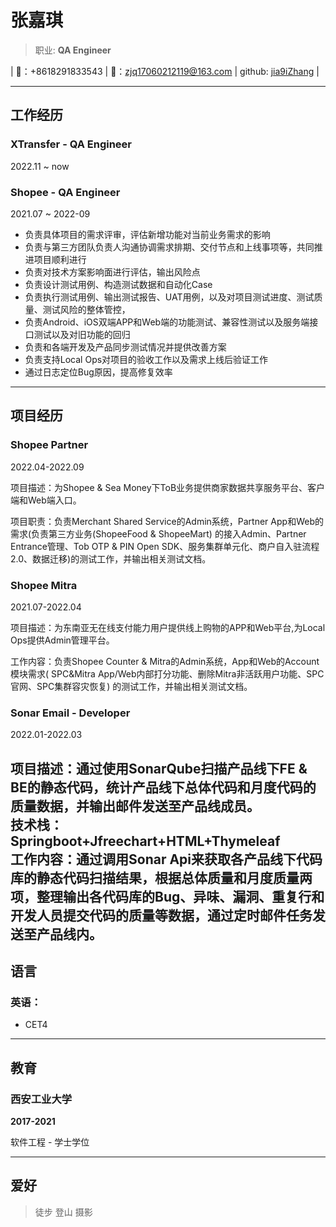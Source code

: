 ﻿# **张嘉琪**

>职业: **QA Engineer**

| 📱：+8618291833543 | 📮：zjq17060212119@163.com | github: [jia9iZhang](https://github.com/jia9iZhang) |

------

## ‍工作经历
### **XTransfer - QA Engineer**
2022.11 ~ now
### **Shopee - QA Engineer**

2021.07 ~ 2022-09
- 负责具体项目的需求评审，评估新增功能对当前业务需求的影响
- 负责与第三方团队负责人沟通协调需求排期、交付节点和上线事项等，共同推进项目顺利进行
- 负责对技术方案影响面进行评估，输出风险点
- 负责设计测试用例、构造测试数据和自动化Case
- 负责执行测试用例、输出测试报告、UAT用例，以及对项目测试进度、测试质量、测试风险的整体管控，
- 负责Android、iOS双端APP和Web端的功能测试、兼容性测试以及服务端接口测试以及对旧功能的回归
- 负责和各端开发及产品同步测试情况并提供改善方案
- 负责支持Local Ops对项目的验收工作以及需求上线后验证工作
- 通过日志定位Bug原因，提高修复效率

------

## 项目经历

### Shopee Partner

2022.04-2022.09

项目描述：为Shopee & Sea Money下ToB业务提供商家数据共享服务平台、客户端和Web端入口。

项目职责：负责Merchant Shared Service的Admin系统，Partner App和Web的需求(负责第三方业务(ShopeeFood & ShopeeMart)
的接入Admin、Partner Entrance管理、Tob OTP & PIN Open SDK、服务集群单元化、商户自入驻流程2.0、数据迁移)的测试工作，并输出相关测试文档。

### Shopee Mitra

2021.07-2022.04

项目描述：为东南亚无在线支付能力用户提供线上购物的APP和Web平台,为Local Ops提供Admin管理平台。

工作内容：负责Shopee Counter & Mitra的Admin系统，App和Web的Account模块需求( SPC&Mitra App/Web内部打分功能、删除Mitra非活跃用户功能、SPC官网、SPC集群容灾恢复)
的测试工作，并输出相关测试文档。

### Sonar Email - Developer

2022.01-2022.03

项目描述：通过使用SonarQube扫描产品线下FE & BE的静态代码，统计产品线下总体代码和月度代码的质量数据，并输出邮件发送至产品线成员。\
技术栈：Springboot+Jfreechart+HTML+Thymeleaf \
工作内容：通过调用Sonar Api来获取各产品线下代码库的静态代码扫描结果，根据总体质量和月度质量两项，整理输出各代码库的Bug、异味、漏洞、重复行和开发人员提交代码的质量等数据，通过定时邮件任务发送至产品线内。
------

## 语言

### 英语：

- CET4

------

## 教育

### 西安工业大学

**2017-2021**

软件工程 - 学士学位

------

## 爱好

> 徒步
> 登山
> 摄影